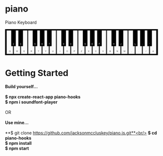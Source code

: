 # piano
Piano Keyboard <br/>

![](Piano.png)

# Getting Started

**Build yourself...** <br/><br/>
**$ npx create-react-app piano-hooks** <br/>
**$ npm i soundfont-player** <br/><br/>
OR <br/><br/>
**Use mine...** <br/><br/>
**$ git clone https://github.com/jacksonmccluskey/piano.js.git**<br/>
**$ cd piano-hooks**<br/>
**$ npm install**<br/>
**$ npm start**<br/>
<br/><br/>
